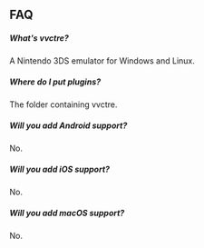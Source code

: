 ## FAQ

##### What's vvctre?

A Nintendo 3DS emulator for Windows and Linux.

##### Where do I put plugins?

The folder containing vvctre.

##### Will you add Android support?

No.

##### Will you add iOS support?

No.

##### Will you add macOS support?

No.
